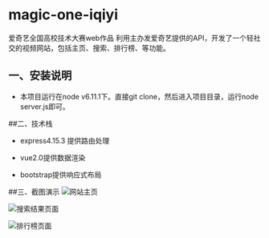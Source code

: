# magic-one-iqiyi

爱奇艺全国高校技术大赛web作品
利用主办发爱奇艺提供的API，开发了一个轻社交的视频网站，包括主页、搜索、排行榜、等功能。


## 一、安装说明

 - 本项目运行在node v6.11.1下。直接git clone，然后进入项目目录，运行node server.js即可。

##二、技术栈

 - express4.15.3 提供路由处理
 
 - vue2.0提供数据渲染

 - bootstrap提供响应式布局
 
##三、截图演示
![网站主页](http://img.blog.csdn.net/20170901143146369?watermark/2/text/aHR0cDovL2Jsb2cuY3Nkbi5uZXQvd3F5Y3F1cHQ=/font/5a6L5L2T/fontsize/400/fill/I0JBQkFCMA==/dissolve/70/gravity/SouthEast)


![搜索结果页面](http://img.blog.csdn.net/20170901143439513?watermark/2/text/aHR0cDovL2Jsb2cuY3Nkbi5uZXQvd3F5Y3F1cHQ=/font/5a6L5L2T/fontsize/400/fill/I0JBQkFCMA==/dissolve/70/gravity/SouthEast)


![排行榜页面](http://img.blog.csdn.net/20170901143557653?watermark/2/text/aHR0cDovL2Jsb2cuY3Nkbi5uZXQvd3F5Y3F1cHQ=/font/5a6L5L2T/fontsize/400/fill/I0JBQkFCMA==/dissolve/70/gravity/SouthEast)
